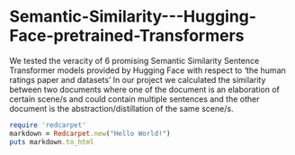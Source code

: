 # Semantic-Similarity---Hugging-Face-pretrained-Transformers
We tested the veracity of 6 promising Semantic Similarity Sentence Transformer models provided by Hugging Face with respect to ‘the human ratings paper and datasets’ 
In our project we calculated the similarity between two documents where one of the document is an elaboration of certain scene/s and could contain multiple sentences and the other document is the abstraction/distillation of the same scene/s.
```ruby
require 'redcarpet'
markdown = Redcarpet.new("Hello World!")
puts markdown.to_html
```

